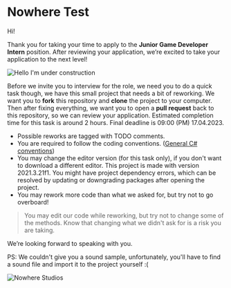 # Nowhere Test
Hi!

Thank you for taking your time to apply to the  **Junior Game Developer Intern** position. After reviewing your application, we’re excited to take your application to the next level!

![Hello I'm under construction](https://static.wixstatic.com/media/2abc1d_3dac9676f465452abdd8ea28560db679~mv2.png/v1/fill/w_200,h_200,al_c,q_85,usm_0.66_1.00_0.01,enc_auto/steampunk_t%C3%BCccar.png)

Before we invite you to interview for the role, we need you to do a quick task though, we have this small project that needs a bit of reworking. We want you to **fork** this repository and **clone** the project to your computer. Then after fixing everything, we want you to open a **pull request** back to this repository, so we can review your application. Estimated completion time for this task is around 2 hours. Final deadline is 09:00 (PM) 17.04.2023.

- Possible reworks are tagged with TODO comments.
- You are required to follow the coding conventions. ([General C# conventions](https://learn.microsoft.com/en-us/dotnet/csharp/fundamentals/coding-style/coding-conventions))
- You may change the editor version (for this task only), if you don't want to download a different editor. This project is made with version 2021.3.21f1. You might have project dependency errors, which can be resolved by updating or downgrading packages after opening the project.
- You may rework more code than what we asked for, but try not to go overboard!
> You may edit our code while reworking, but try not to change some of the methods. Know that changing what we didn't ask for is a risk you are taking.

We’re looking forward to speaking with you.

PS: We couldn't give you a sound sample, unfortunately, you'll have to find a sound file and import it to the project yourself :(

![Nowhere Studios](https://static.wixstatic.com/media/c5642c_362ec592a0ce47a29f81cd1a17b3651e~mv2.png/v1/fill/w_208,h_60,al_c,q_85,usm_0.66_1.00_0.01,enc_auto/c5642c_362ec592a0ce47a29f81cd1a17b3651e~mv2.png)
